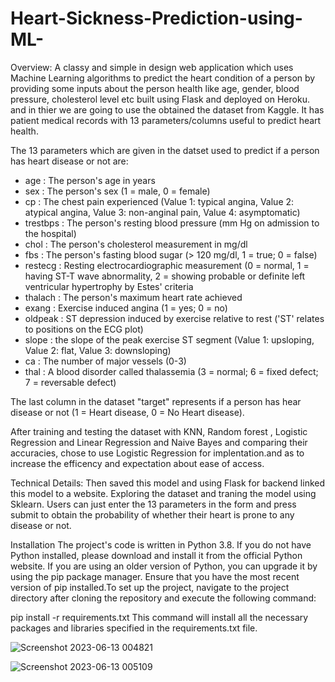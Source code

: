 # Heart-Sickness-Prediction-using-ML-

Overview:
A classy and simple in design  web application which uses Machine Learning algorithms to predict the heart condition of a person by providing some inputs about the person health like age, gender, blood pressure, cholesterol level etc built using Flask and deployed on Heroku. and in thier we are going to use the obtained the dataset from Kaggle. It has patient medical records with 13 parameters/columns useful to predict heart health.

The 13 parameters which are given in the datset used to predict if a person has heart disease or not are:
- age : The person's age in years
- sex : The person's sex (1 = male, 0 = female)
- cp : The chest pain experienced (Value 1: typical angina, Value 2: atypical angina, Value 3: non-anginal pain, Value 4: asymptomatic)
- trestbps : The person's resting blood pressure (mm Hg on admission to the hospital)
- chol : The person's cholesterol measurement in mg/dl
- fbs : The person's fasting blood sugar (> 120 mg/dl, 1 = true; 0 = false)
- restecg : Resting electrocardiographic measurement (0 = normal, 1 = having ST-T wave abnormality, 2 = showing probable or definite left ventricular hypertrophy by Estes' criteria
- thalach : The person's maximum heart rate achieved
- exang : Exercise induced angina (1 = yes; 0 = no)
- oldpeak : ST depression induced by exercise relative to rest ('ST' relates to positions on the ECG plot)
- slope : the slope of the peak exercise ST segment (Value 1: upsloping, Value 2: flat, Value 3: downsloping)
- ca : The number of major vessels (0-3)
- thal : A blood disorder called thalassemia (3 = normal; 6 = fixed defect; 7 = reversable defect) 

The last column in the dataset "target" represents if a person has hear disease or not (1 = Heart disease, 0 = No Heart disease).

After training and testing the dataset with KNN, Random forest , Logistic Regression and Linear Regression and Naive Bayes and comparing their accuracies, chose to use Logistic Regression for implentation.and as to increase the efficency and expectation about ease of access.

Technical Details:
Then saved this model and using Flask for backend linked this model to a website.
Exploring the dataset and traning the model using Sklearn.
Users can just enter the 13 parameters in the form and press submit to obtain the probability of whether their heart is prone to any disease or not.

Installation
The project's code is written in Python 3.8. If you do not have Python installed, please download and install it from the official Python website. If you are using an older version of Python, you can upgrade it by using the pip package manager. Ensure that you have the most recent version of pip installed.To set up the project, navigate to the project directory after cloning the repository and execute the following command:

pip install -r requirements.txt 
This command will install all the necessary packages and libraries specified in the requirements.txt file.

![Screenshot 2023-06-13 004821](https://github.com/Vaiachal/Heart-Sickness-Prediction-using-ML-/assets/118053698/24fddfc1-18ba-42a0-9f24-46ca0984e3c9)

![Screenshot 2023-06-13 005109](https://github.com/Vaiachal/Heart-Sickness-Prediction-using-ML-/assets/118053698/e8dc2323-a7dc-478d-ba03-7146b4a442b1)

